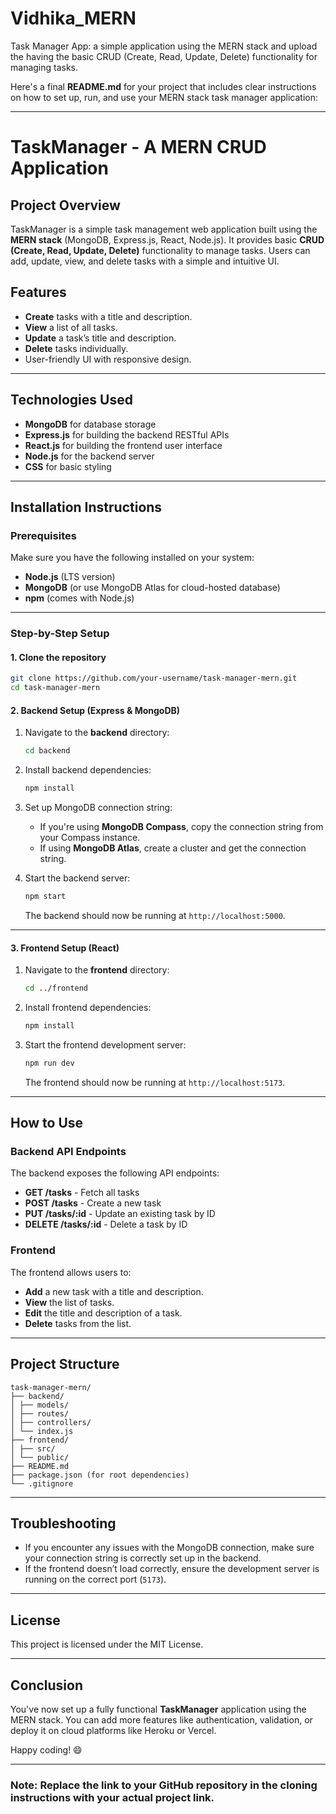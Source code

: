 # Vidhika_MERN
Task Manager App: a simple application using the MERN stack and upload the having the basic CRUD (Create, Read, Update, Delete) functionality for managing tasks.

Here's a final **README.md** for your project that includes clear instructions on how to set up, run, and use your MERN stack task manager application:

---

# TaskManager - A MERN CRUD Application

## Project Overview

TaskManager is a simple task management web application built using the **MERN stack** (MongoDB, Express.js, React, Node.js). It provides basic **CRUD (Create, Read, Update, Delete)** functionality to manage tasks. Users can add, update, view, and delete tasks with a simple and intuitive UI.

## Features

- **Create** tasks with a title and description.
- **View** a list of all tasks.
- **Update** a task’s title and description.
- **Delete** tasks individually.
- User-friendly UI with responsive design.

---

## Technologies Used

- **MongoDB** for database storage
- **Express.js** for building the backend RESTful APIs
- **React.js** for building the frontend user interface
- **Node.js** for the backend server
- **CSS** for basic styling

---

## Installation Instructions

### Prerequisites

Make sure you have the following installed on your system:

- **Node.js** (LTS version)
- **MongoDB** (or use MongoDB Atlas for cloud-hosted database)
- **npm** (comes with Node.js)

---

### Step-by-Step Setup

#### 1. Clone the repository

```bash
git clone https://github.com/your-username/task-manager-mern.git
cd task-manager-mern
```

#### 2. Backend Setup (Express & MongoDB)

1. Navigate to the **backend** directory:

   ```bash
   cd backend
   ```

2. Install backend dependencies:

   ```bash
   npm install
   ```

3. Set up MongoDB connection string:
   - If you're using **MongoDB Compass**, copy the connection string from your Compass instance.
   - If using **MongoDB Atlas**, create a cluster and get the connection string.

4. Start the backend server:

   ```bash
   npm start
   ```

   The backend should now be running at `http://localhost:5000`.

---

#### 3. Frontend Setup (React)

1. Navigate to the **frontend** directory:

   ```bash
   cd ../frontend
   ```

2. Install frontend dependencies:

   ```bash
   npm install
   ```

3. Start the frontend development server:

   ```bash
   npm run dev
   ```

   The frontend should now be running at `http://localhost:5173`.

---

## How to Use

### Backend API Endpoints

The backend exposes the following API endpoints:

- **GET /tasks** - Fetch all tasks
- **POST /tasks** - Create a new task
- **PUT /tasks/:id** - Update an existing task by ID
- **DELETE /tasks/:id** - Delete a task by ID

### Frontend

The frontend allows users to:

- **Add** a new task with a title and description.
- **View** the list of tasks.
- **Edit** the title and description of a task.
- **Delete** tasks from the list.

---

## Project Structure

```
task-manager-mern/
├── backend/
│ ├── models/
│ ├── routes/
│ ├── controllers/
│ └── index.js
├── frontend/
│ ├── src/
│ └── public/
├── README.md
├── package.json (for root dependencies)
└── .gitignore
```

---

## Troubleshooting

- If you encounter any issues with the MongoDB connection, make sure your connection string is correctly set up in the backend.
- If the frontend doesn’t load correctly, ensure the development server is running on the correct port (`5173`).

---

## License

This project is licensed under the MIT License.

---

## Conclusion

You've now set up a fully functional **TaskManager** application using the MERN stack. You can add more features like authentication, validation, or deploy it on cloud platforms like Heroku or Vercel.

Happy coding! 😄

---

### **Note:** Replace the link to your GitHub repository in the cloning instructions with your actual project link.
